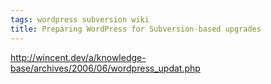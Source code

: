 ```yaml
---
tags: wordpress subversion wiki
title: Preparing WordPress for Subversion-based upgrades
---
```


<http://wincent.dev/a/knowledge-base/archives/2006/06/wordpress_updat.php>
